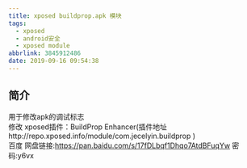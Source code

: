 ```yaml
---
title: xposed buildprop.apk 模块
tags:
  - xposed
  - android安全
  - xposed module
abbrlink: 3845912486
date: 2019-09-16 09:54:38
---
```


## 简介
用于修改apk的调试标志  
修改
xposed插件：BuildProp Enhancer(插件地址http://repo.xposed.info/module/com.jecelyin.buildprop )  
百度 网盘链接:https://pan.baidu.com/s/17fDLbqf1Dhqo7AtdBFuqYw  密码:y6vx  
